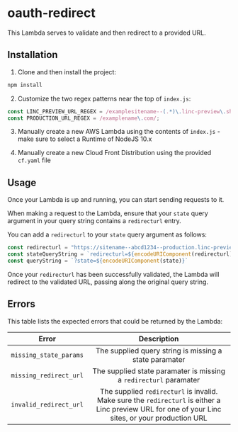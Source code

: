 # oauth-redirect

This Lambda serves to validate and then redirect to a provided URL.

## Installation

1. Clone and then install the project:

```bash
npm install
```

2. Customize the two regex patterns near the top of `index.js`:

```javascript
const LINC_PREVIEW_URL_REGEX = /examplesitename--(.*)\.linc-preview\.sh/;
const PRODUCTION_URL_REGEX = /examplename\.com/;
```

3. Manually create a new AWS Lambda using the contents of `index.js` - make sure to select a Runtime of NodeJS 10.x

4. Manually create a new Cloud Front Distribution using the provided `cf.yaml` file

## Usage

Once your Lambda is up and running, you can start sending requests to it.

When making a request to the Lambda, ensure that your `state` query argument in your query string contains a `redirecturl` entry. 

You can add a `redirecturl` to your `state` query argument as follows:

```javascript
const redirecturl = "https://sitename--abcd1234--production.linc-preview.sh/";
const stateQueryString = `redirecturl=${encodeURIComponent(redirecturl)}`;
const queryString = `?state=${encodeURIComponent(state)}`
```

Once your `redirecturl` has been successfully validated, the Lambda will redirect to the validated URL, passing along the original query string.

## Errors

This table lists the expected errors that could be returned by the Lambda:

| Error                  |                                                                    Description                                                                     |
| ---------------------- | :------------------------------------------------------------------------------------------------------------------------------------------------: |
| `missing_state_params` |                                               The supplied query string is missing a state paramater                                               |
| `missing_redirect_url` |                                         The supplied state paramater is missing a `redirecturl` paramater                                          |
| `invalid_redirect_url` | The supplied `redirecturl` is invalid. Make sure the `redirecturl` is either a Linc preview URL for one of your Linc sites, or your production URL |
